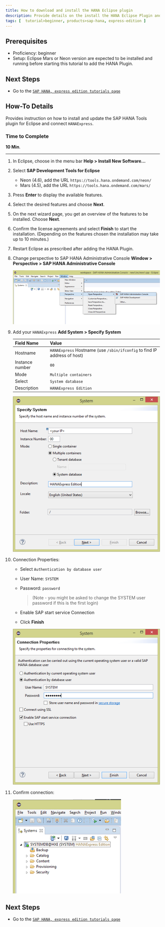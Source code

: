 ```yaml
---
title: How to download and install the HANA Eclipse plugin
description: Provide details on the install the HANA Eclipse Plugin and setup for using Eclipse to connect to HANAExpress.
tags: [  tutorial>beginner, products>sap-hana, express-edition ]
---
```

## Prerequisites  
 - Proficiency: beginner
 - Setup: Eclipse Mars or Neon version are expected to be installed and running before starting this tutorial to add the HANA Plugin.

## Next Steps
 - Go to the [`SAP HANA, express edition tutorials page`](http://go.sap.com/developer/topics/sap-hana-express.tutorials.html)

## How-To Details
Provides instruction on how to install and update the SAP HANA Tools plugin for Eclipse and connect `HANAExpress`.

### Time to Complete
**10 Min**.

---

1. In Eclipse, choose in the menu bar **Help > Install New Software...**

2. Select **SAP Development Tools for Eclipse**
    - Neon (4.6), add the URL `https://tools.hana.ondemand.com/neon/`
    - Mars (4.5), add the URL `https://tools.hana.ondemand.com/mars/`

3. Press **Enter** to display the available features.

4. Select the desired features and choose **Next**.

5. On the next wizard page, you get an overview of the features to be installed. Choose **Next**.

6. Confirm the license agreements and select **Finish** to start the installation. (Depending on the features chosen the installation may take up to 10 minutes.)

7. Restart Eclipse as prescribed after adding the HANA Plugin.

8. Change perspective to SAP HANA Administrative Console **Window > Perspective > SAP HANA Administrative Console**

    ![image 1](4.png)

9. Add your `HANAExpress` **Add System > Specify System**

    Field Name       | Value
    :-------------   | :-------------
    Hostname         | `HANAExpress` Hostname (use `/sbin/ifconfig` to find IP address of host)
    Instance number  | `00`
    Mode             | `Multiple containers`
    Select           | `System database`
    Description      | `HANAExpress Edition`

    ![image 1](1.png)

10. Connection Properties: 

    - Select `Authentication by database user`
    - User Name: `SYSTEM`
    - Password: `password` 

      > (Note - you might be asked to change the SYSTEM user password if this is the first login)
      
    - Enable SAP start service Connection
    - Click **Finish**

    ![image 1](2.png)

1. Confirm connection:

    ![image 1](3.png)

## Next Steps
 - Go to the [`SAP HANA, express edition tutorials page`](http://go.sap.com/developer/topics/sap-hana-express.tutorials.html)
